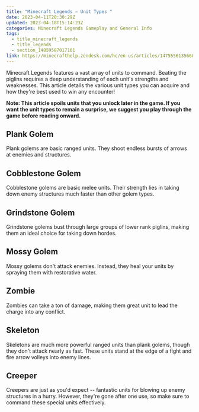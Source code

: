 ```yaml
---
title: "Minecraft Legends – Unit Types "
date: 2023-04-11T20:30:29Z
updated: 2023-04-18T15:14:23Z
categories: Minecraft Legends Gameplay and General Info
tags:
  - title_minecraft_legends
  - title_legends
  - section_14859587017101
link: https://minecrafthelp.zendesk.com/hc/en-us/articles/14755561356685-Minecraft-Legends-Unit-Types-
---
```


Minecraft Legends features a vast array of units to command. Beating the piglins requires a deep understanding of each unit's strengths and weaknesses. This article details the various unit types you can acquire and how they're best used to win any encounter!

**Note: This article spoils units that you unlock later in the game. If you want the unit types to remain a surprise, we suggest you play through the game before reading onward.**

## Plank Golem

Plank golems are basic ranged units. They shoot endless bursts of arrows at enemies and structures.

## Cobblestone Golem

Cobblestone golems are basic melee units. Their strength lies in taking down enemy structures much faster than other golem types.

## Grindstone Golem

Grindstone golems bust through large groups of lower rank piglins, making them an ideal choice for taking down hordes.

## Mossy Golem

Mossy golems don't attack enemies. Instead, they heal your units by spraying them with restorative water.

## Zombie

Zombies can take a ton of damage, making them great unit to lead the charge into any conflict.

## Skeleton

Skeletons are much more powerful ranged units than plank golems, though they don't attack nearly as fast. These units stand at the edge of a fight and fire arrow volleys into enemy lines. 

## Creeper

Creepers are just as you'd expect -- fantastic units for blowing up enemy structures in a hurry. However, they're gone after one use, so make sure to command these special units effectively.
